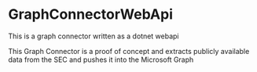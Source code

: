 # GraphConnectorWebApi
This is a graph connector written as a dotnet webapi

This Graph Connector is a proof of concept and extracts publicly available data from the SEC and pushes it into the Microsoft Graph
